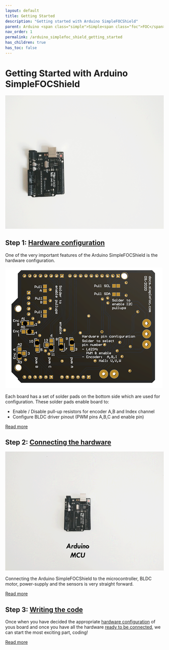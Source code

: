 ```yaml
---
layout: default
title: Getting Started
description: "Getting started with Arduino SimpleFOCShield"
parent: Arduino <span class="simple">Simple<span class="foc">FOC</span>Shield</span>
nav_order: 1
permalink: /arduino_simplefoc_shield_getting_started
has_children: true
has_toc: false
---
```

# Getting Started with Arduino <span class="simple">Simple<span class="foc">FOC</span>Shield</span>  

<img src="extras/Images/simple_foc_shield_v13_small.gif" class="width50">

## Step 1: [Hardware configuration](pads_soldering) 
One of the very important features of the Arduino <span class="simple">Simple<span class="foc">FOC</span>Shield</span> is the hardware configuration. 

<img src="extras/Images/shield_bot_v131_pinout.gif" class="width40">

Each board has a set of solder pads on the bottom side which are used for configuration. These solder pads enable board to:
- Enable / Disable pull-up resistors for encoder A,B and Index channel
- Configure BLDC driver pinout (PWM pins A,B,C and enable pin)

[Read more](pads_soldering)



## Step 2: [Connecting the hardware](foc_shield_connect_hardware)

<img src="extras/Images/connection.gif" class="width50">

Connecting the Arduino <span class="simple">Simple<span class="foc">FOC</span>Shield</span> to the microcontroller, BLDC motor, power-supply and the sensors is very straight forward. 

[Read more](foc_shield_connect_hardware)

## Step 3: [Writing the code](foc_shield_code)

Once when you have decided the appropriate [hardware configuration](pads_soldering) of yous board and once you have all the hardware [ready to be connected](foc_shield_connect_hardware), we can start the most exciting part, coding!

[Read more](foc_shield_code)
